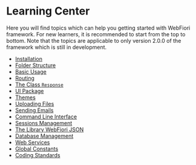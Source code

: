 # Learning Center

Here you will find topics which can help you getting started with WebFiori framework. For new learners, it is recommended to start from the top to bottom. Note that the topics are applicable to only version 2.0.0 of the framework which is still in development.

<meta name="description" content="A set of topics which helps in getting started with WebFiori Framework.">

* [Installation](learn/installation)
* [Folder Structure](learn/folder-structure)
* [Basic Usage](learn/basic-usage)
* [Routing](learn/routing)
* [The Class `Response`](learn/class-response)
* [UI Package](learn/ui-package)
* [Themes](learn/themes)
* [Uploading Files](learn/uploading-files)
* [Sending Emails](learn/sending-emails)
* [Command Line Interface](learn/command-line-interface)
* [Sessions Management](learn/sessions-management)
* [The Library WebFiori JSON](learn/webfiori-json)
* [Database Management](learn/database)
* [Web Services](learn/web-services)
* [Global Constants](learn/global-constants)
* [Coding Standards](learn/coding-standards)

